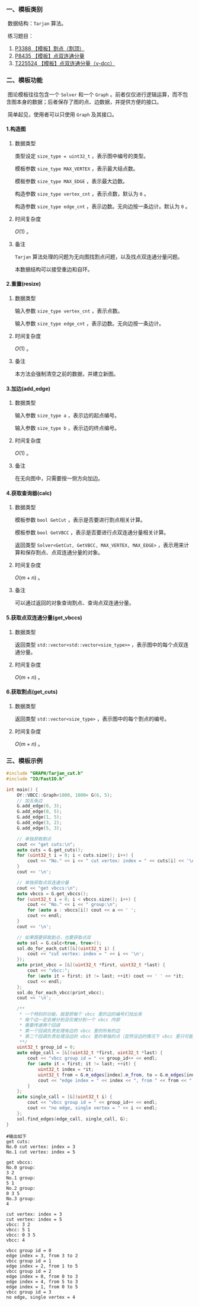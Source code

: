 ### 一、模板类别

​	数据结构：`Tarjan` 算法。

​	练习题目：

1. [P3388 【模板】割点（割顶）](https://www.luogu.com.cn/problem/P3388)
2. [P8435 【模板】点双连通分量](https://www.luogu.com.cn/problem/P8435)
3. [T225524 【模板】点双连通分量（v-dcc）](https://www.luogu.com.cn/problem/T225524)

### 二、模板功能

​	图论模板往往包含一个 `Solver` 和一个 `Graph` 。前者仅仅进行逻辑运算，而不包含图本身的数据；后者保存了图的点、边数据，并提供方便的接口。

​	简单起见，使用者可以只使用 `Graph` 及其接口。

#### 1.构造图

1. 数据类型

   类型设定 `size_type = uint32_t` ，表示图中编号的类型。

   模板参数 `size_type MAX_VERTEX` ，表示最大结点数。

   模板参数 `size_type MAX_EDGE` ，表示最大边数。

   构造参数 `size_type vertex_cnt` ，表示点数，默认为 `0` 。

   构造参数 `size_type edge_cnt` ，表示边数。无向边按一条边计。默认为 `0` 。

2. 时间复杂度

   $O(1)$ 。

3. 备注

   `Tarjan` 算法处理的问题为无向图找割点问题，以及找点双连通分量问题。

   本数据结构可以接受重边和自环。
   

#### 2.重置(resize)

1. 数据类型

   输入参数 `size_type vertex_cnt` ，表示点数。

   输入参数 `size_type edge_cnt` ，表示边数。无向边按一条边计。

2. 时间复杂度

   $O(1)$ 。

3. 备注

   本方法会强制清空之前的数据，并建立新图。

#### 3.加边(add_edge)

1. 数据类型

   输入参数 `size_type a`​ ，表示边的起点编号。

   输入参数 `size_type b` ，表示边的终点编号。

2. 时间复杂度

   $O(1)$ 。

3. 备注

   在无向图中，只需要按一侧方向加边。

#### 4.获取查询器(calc)

1. 数据类型

   模板参数 `bool GetCut` ，表示是否要进行割点相关计算。

   模板参数 `bool GetVBCC` ，表示是否要进行点双连通分量相关计算。

   返回类型 `Solver<GetCut, GetVBCC, MAX_VERTEX, MAX_EDGE>` ，表示用来计算和保存割点、点双连通分量的对象。

2. 时间复杂度

   $O(m+n)$ 。

3. 备注

   可以通过返回的对象查询割点、查询点双连通分量。

#### 5.获取点双连通分量(get_vbccs)

1. 数据类型

   返回类型 `std::vector<std::vector<size_type>>` ，表示图中的每个点双连通分量。

2. 时间复杂度

   $O(m+n)$ 。

#### 6.获取割点(get_cuts)

1. 数据类型

   返回类型 `std::vector<size_type>` ，表示图中的每个割点的编号。

2. 时间复杂度

   $O(m+n)$ 。

### 三、模板示例

```c++
#include "GRAPH/Tarjan_cut.h"
#include "IO/FastIO.h"

int main() {
    OY::VBCC::Graph<1000, 1000> G(6, 5);
    // 加五条边
    G.add_edge(0, 3);
    G.add_edge(0, 5);
    G.add_edge(1, 5);
    G.add_edge(3, 2);
    G.add_edge(5, 3);

    // 单独获取割点
    cout << "get cuts:\n";
    auto cuts = G.get_cuts();
    for (uint32_t i = 0; i < cuts.size(); i++) {
        cout << "No." << i << " cut vertex: index = " << cuts[i] << '\n';
    }
    cout << '\n';

    // 单独获取点双连通分量
    cout << "get vbccs:\n";
    auto vbccs = G.get_vbccs();
    for (uint32_t i = 0; i < vbccs.size(); i++) {
        cout << "No." << i << " group:\n";
        for (auto a : vbccs[i]) cout << a << ' ';
        cout << endl;
    }
    cout << '\n';

    // 如果既要获取割点，也要获取点双
    auto sol = G.calc<true, true>();
    sol.do_for_each_cut([&](uint32_t i) {
        cout << "cut vertex: index = " << i << '\n';
    });
    auto print_vbcc = [&](uint32_t *first, uint32_t *last) {
        cout << "vbcc:";
        for (auto it = first; it != last; ++it) cout << ' ' << *it;
        cout << endl;
    };
    sol.do_for_each_vbcc(print_vbcc);
    cout << '\n';

    /**
     * 一个特别的功能，就是把每个 vbcc 里的边的编号们找出来
     * 每个边一定会被分到且仅被分到一个 vbcc 内部
     * 需要传递两个回调
     * 第一个回调负责处理有边的 vbcc 里的所有的边
     * 第二个回调负责处理没边的 vbcc 里的单独的点（显然没边的情况下 vbcc 里只可能有一个孤立点）
     **/
    uint32_t group_id = 0;
    auto edge_call = [&](uint32_t *first, uint32_t *last) {
        cout << "vbcc group id = " << group_id++ << endl;
        for (auto it = first; it != last; ++it) {
            uint32_t index = *it;
            uint32_t from = G.m_edges[index].m_from, to = G.m_edges[index].m_to;
            cout << "edge index = " << index << ", from " << from << " to " << to << endl;
        }
    };
    auto single_call = [&](uint32_t i) {
        cout << "vbcc group id = " << group_id++ << endl;
        cout << "no edge, single vertex = " << i << endl;
    };
    sol.find_edges(edge_call, single_call, G);
}
```

```
#输出如下
get cuts:
No.0 cut vertex: index = 3
No.1 cut vertex: index = 5

get vbccs:
No.0 group:
3 2 
No.1 group:
5 1 
No.2 group:
0 3 5 
No.3 group:
4 

cut vertex: index = 3
cut vertex: index = 5
vbcc: 3 2
vbcc: 5 1
vbcc: 0 3 5
vbcc: 4

vbcc group id = 0
edge index = 3, from 3 to 2
vbcc group id = 1
edge index = 2, from 1 to 5
vbcc group id = 2
edge index = 0, from 0 to 3
edge index = 4, from 5 to 3
edge index = 1, from 0 to 5
vbcc group id = 3
no edge, single vertex = 4

```

